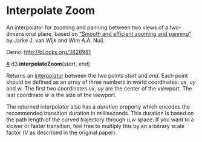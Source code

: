 # Interpolate Zoom

An interpolator for zooming and panning between two views of a two-dimensional plane, based on [“Smooth and efficient zooming and panning”](https://www.google.com/search?q=Smooth+and+efficient+zooming+and+panning) by Jarke J. van Wijk and Wim A.A. Nuij.

Demo: <http://bl.ocks.org/3828981>

<a name="interpolateZoom" href="#interpolateZoom">#</a> d3.<b>interpolateZoom</b>(<i>start</i>, <i>end</i>)

Returns an [interpolator](https://github.com/mbostock/d3/wiki/Transitions#wiki-_interpolate) between the two points *start* and *end*. Each point should be defined as an array of three numbers in world coordinates: *ux*, *uy* and *w*. The first two coordinates *ux*, *uy* are the center of the viewport. The last coordinate *w* is the size of the viewport.

The returned interpolator also has a *duration* property which encodes the recommended transition duration in milliseconds. This duration is based on the path length of the curved trajectory through *u,w* space. If you want to a slower or faster transition, feel free to multiply this by an arbitrary scale factor (<i>V</i> as described in the original paper).
